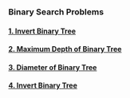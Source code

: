 ### Binary Search Problems

#### [1. Invert Binary Tree](problem/P1.md)

#### [2. Maximum Depth of Binary Tree](problem/P2.md)

#### [3. Diameter of Binary Tree](problem/P3.md)

#### [4. Invert Binary Tree](problem/P4.md)
